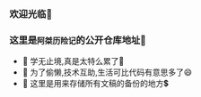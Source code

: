 ### 欢迎光临👏
### 这里是`阿桀历险记`的公开仓库地址🤞
- 🌱 学无止境,真是太特么累了🤣
- 👯 为了偷懒,技术互助,生活可比代码有意思多了😄
- 🥅 这里是用来存储所有文稿的备份的地方💲